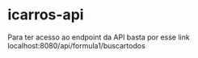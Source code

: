 # icarros-api
Para ter acesso ao endpoint da API basta por esse link localhost:8080/api/formula1/buscartodos
